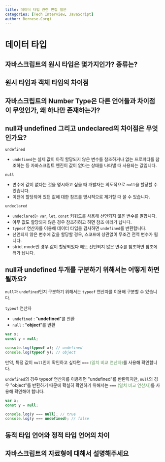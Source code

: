 ```yaml
---
title: 데이터 타입 관련 면접 질문
categories: [Tech Interview, JavaScript]
author: Bernese-Corgi
---
```


# 데이터 타입

## 자바스크립트의 원시 타입은 몇가지인가? 종류는?

## 원시 타입과 객체 타입의 차이점

## 자바스크립트의 Number Type은 다른 언어들과 차이점이 무엇인가, 왜 하나만 존재하는가?

## null과 undefined 그리고 undeclared의 차이점은 무엇인가요?

`undefined`

- `undefined`는 실제 값이 아직 할당되지 않은 변수를 참조하거나 없는 프로퍼티를 참조하는 등 자바스크립트 엔진이 값이 없다는 상태를 나타낼 때 사용되는 값입니다.

`null`

- 변수에 값이 없다는 것을 명시하고 싶을 때 개발자는 의도적으로 `null`을 할당할 수 있습니다.
- 이전에 할당되어 있던 값에 대한 참조를 명시적으로 제거할 때 쓸 수 있습니다.

`undeclared`

- `undeclared`는 `var`, `let`, `const` 키워드를 사용해 선언되지 않은 변수를 말합니다.
- 아무 값도 할당되지 않은 경우 참조하려고 하면 참조 에러가 납니다.
- `typeof` 연산자를 이용해 데이터 타입을 검사하면 `undefined`를 반환합니다.
- 선언되지 않은 변수에 값을 할당할 경우, 스코프에 상관없이 무조건 전역 변수가 됩니다.
- strict mode인 경우 값이 할당되었다 해도 선언되지 않은 변수를 참조하면 참조에러가 납니다.

## null과 undefined 두개를 구분하기 위해서는 어떻게 하면 될까요?

`null`과 `undefined`인지 구분하기 위해서는 `typeof` 연산자를 이용해 구분할 수 있습니다.

`typeof` 연산자

- `undefined` : "**undefined**"를 반환
- `null` : "**object**"를 반환

```js
var x;
const y = null;

console.log(typeof x); // undefined
console.log(typeof y); // object
```

만약, 특정 값이 `null`인지 확인하고 싶다면 `===` <span style="color: #669966">(일치 비교 연산자)</span>를 사용해 확인합니다.

`undefined`의 경우 typeof 연산자를 이용하면 "undefined"를 반환하지만,
`null`의 경우 "object"를 반환하기 때문에 확실히 확인하기 위해서는 `===` <span style="color: #669966">(일치 비교 연산자)</span>를 사용해 확인해야 합니다.

```js
var x;
const y = null;

console.log(y === null); // true
console.log(y === undefined); // false
```

## 동적 타입 언어와 정적 타입 언어의 차이

## 자바스크립트의 자료형에 대해서 설명해주세요

